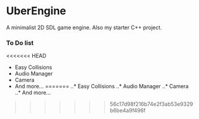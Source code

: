 # UberEngine
A minimalist 2D SDL game engine. Also my starter C++ project.

### To Do list
<<<<<<< HEAD
* Easy Collisions
* Audio Manager
* Camera
* And more...
=======
..* Easy Collisions
..* Audio Manager
..* Camera
..* And more...
>>>>>>> 56c17d98f216b74e2f3ab53e9329b6be4a9f496f
